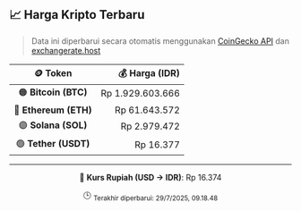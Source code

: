 

<!-- HARGA_KRIPTO -->
## 📈 Harga Kripto Terbaru

> Data ini diperbarui secara otomatis menggunakan [CoinGecko API](https://www.coingecko.com/) dan [exchangerate.host](https://exchangerate.host/)

<div align="center">

| 🪙 Token | 💰 Harga (IDR) |
|:------:|---------------:|
| 🟠 **Bitcoin (BTC)**   | Rp 1.929.603.666 |
| 🔵 **Ethereum (ETH)**  | Rp 61.643.572 |
| 🟣 **Solana (SOL)**    | Rp 2.979.472 |
| 🟢 **Tether (USDT)**   | Rp 16.377 |

---

💱 **Kurs Rupiah (USD → IDR)**: Rp 16.374

🕒 <sub>Terakhir diperbarui: 29/7/2025, 09.18.48</sub>

</div>
<!-- /HARGA_KRIPTO -->